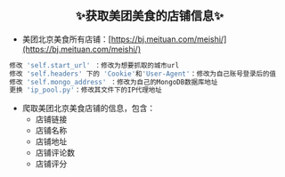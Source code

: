 ## <center>✨获取美团美食的店铺信息✨</center>
 - 美团北京美食所有店铺：[https://bj.meituan.com/meishi/](https://bj.meituan.com/meishi/)

```python
修改 'self.start_url' ：修改为想要抓取的城市url
修改 'self.headers' 下的 'Cookie'和'User-Agent'：修改为自己账号登录后的值
修改 'self.mongo_address' ：修改为自己的MongoDB数据库地址
更换 'ip_pool.py'：修改其文件下的IP代理地址
```

 - 爬取美团北京美食店铺的信息，包含：
    - 店铺链接
    - 店铺名称
    - 店铺地址
    - 店铺评论数
    - 店铺评分